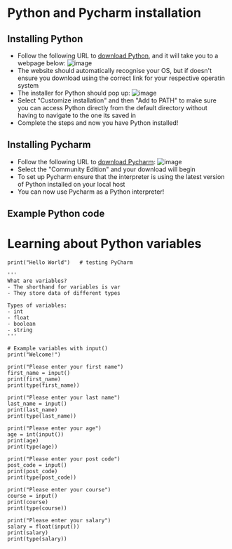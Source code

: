 # Python and Pycharm installation

## Installing Python

- Follow the following URL to [download Python](https://www.python.org/downloads/), and it will take you to a webpage below: 
![image](https://user-images.githubusercontent.com/99980305/181736492-45e69d04-f699-4b69-8d4c-165cd9533f71.png)
- The website should automatically recognise your OS, but if doesn't ensure you download using the correct link for your respective operatin system
- The installer for Python should pop up:
![image](https://user-images.githubusercontent.com/99980305/181737570-ba6209a1-fe3e-4397-a3cd-ef73fd0c999c.png)
- Select "Customize installation" and then "Add to PATH" to make sure you can access Python directly from the default directory without having to navigate to the one its saved in
- Complete the steps and now you have Python installed!

## Installing Pycharm

- Follow the following URL to [download Pycharm](https://www.jetbrains.com/pycharm/download/#section=windows):
![image](https://user-images.githubusercontent.com/99980305/181738298-ea83cd6f-a91d-4f27-9fd3-ea64e5378279.png)
- Select the "Community Edition" and your download will begin
- To set up Pycharm ensure that the interpreter is using the latest version of Python installed on your local host
- You can now use Pycharm as a Python interpreter!

## Example Python code

# Learning about Python variables

```{python}
print("Hello World")   # testing PyCharm

'''
What are variables?
- The shorthand for variables is var
- They store data of different types

Types of variables:
- int
- float
- boolean
- string
'''

# Example variables with input()
print("Welcome!")

print("Please enter your first name")
first_name = input()
print(first_name)
print(type(first_name))

print("Please enter your last name")
last_name = input()
print(last_name)
print(type(last_name))

print("Please enter your age")
age = int(input())
print(age)
print(type(age))

print("Please enter your post code")
post_code = input()
print(post_code)
print(type(post_code))

print("Please enter your course")
course = input()
print(course)
print(type(course))

print("Please enter your salary")
salary = float(input())
print(salary)
print(type(salary))
```
